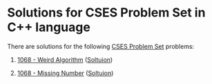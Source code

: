# Solutions for CSES Problem Set in C++ language

There are solutions for the following [CSES Problem Set](https://cses.fi/problemset/list/) problems:

1. [1068 - Weird Algorithm](https://cses.fi/problemset/task/1068) ([Soltuion](https://github.com/naitik360/CSES-Problem-Set-Solution/blob/main/1.Weird%20Algorithm)) 

1. [1068 - Missing Number](https://cses.fi/problemset/task/1083) ([Soltuion](https://github.com/naitik360/CSES-Problem-Set-Solution/blob/main/2.%20Missing%20Number)) 
